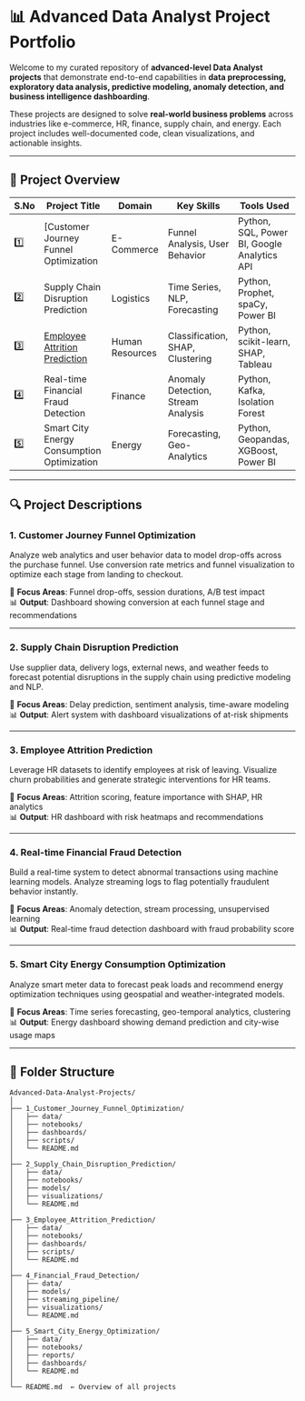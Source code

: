 # 📊 Advanced Data Analyst Project Portfolio

Welcome to my curated repository of **advanced-level Data Analyst projects** that demonstrate end-to-end capabilities in **data preprocessing, exploratory data analysis, predictive modeling, anomaly detection, and business intelligence dashboarding**.

These projects are designed to solve **real-world business problems** across industries like e-commerce, HR, finance, supply chain, and energy. Each project includes well-documented code, clean visualizations, and actionable insights.

---

## 📁 Project Overview

| S.No | Project Title                                       | Domain        | Key Skills                         | Tools Used                          |
|------|------------------------------------------------------|---------------|------------------------------------|-------------------------------------|
| 1️⃣   | [Customer Journey Funnel Optimization                 | E-Commerce    | Funnel Analysis, User Behavior     | Python, SQL, Power BI, Google Analytics API |
| 2️⃣   | Supply Chain Disruption Prediction                   | Logistics     | Time Series, NLP, Forecasting      | Python, Prophet, spaCy, Power BI    |
| 3️⃣   | [Employee Attrition Prediction](employee-attrition-prediction)                        | Human Resources | Classification, SHAP, Clustering  | Python, scikit-learn, SHAP, Tableau |
| 4️⃣   | Real-time Financial Fraud Detection                  | Finance       | Anomaly Detection, Stream Analysis | Python, Kafka, Isolation Forest     |
| 5️⃣   | Smart City Energy Consumption Optimization           | Energy        | Forecasting, Geo-Analytics         | Python, Geopandas, XGBoost, Power BI|

---

## 🔍 Project Descriptions

### 1. Customer Journey Funnel Optimization
Analyze web analytics and user behavior data to model drop-offs across the purchase funnel. Use conversion rate metrics and funnel visualization to optimize each stage from landing to checkout.

🔧 **Focus Areas**: Funnel drop-offs, session durations, A/B test impact  
📊 **Output**: Dashboard showing conversion at each funnel stage and recommendations  

---

### 2. Supply Chain Disruption Prediction
Use supplier data, delivery logs, external news, and weather feeds to forecast potential disruptions in the supply chain using predictive modeling and NLP.

🔧 **Focus Areas**: Delay prediction, sentiment analysis, time-aware modeling  
📊 **Output**: Alert system with dashboard visualizations of at-risk shipments  

---

### 3. Employee Attrition Prediction
Leverage HR datasets to identify employees at risk of leaving. Visualize churn probabilities and generate strategic interventions for HR teams.

🔧 **Focus Areas**: Attrition scoring, feature importance with SHAP, HR analytics  
📊 **Output**: HR dashboard with risk heatmaps and recommendations  

---

### 4. Real-time Financial Fraud Detection
Build a real-time system to detect abnormal transactions using machine learning models. Analyze streaming logs to flag potentially fraudulent behavior instantly.

🔧 **Focus Areas**: Anomaly detection, stream processing, unsupervised learning  
📊 **Output**: Real-time fraud detection dashboard with fraud probability score  

---

### 5. Smart City Energy Consumption Optimization
Analyze smart meter data to forecast peak loads and recommend energy optimization techniques using geospatial and weather-integrated models.

🔧 **Focus Areas**: Time series forecasting, geo-temporal analytics, clustering  
📊 **Output**: Energy dashboard showing demand prediction and city-wise usage maps  

---

## 📎 Folder Structure
```
Advanced-Data-Analyst-Projects/
│
├── 1_Customer_Journey_Funnel_Optimization/
│   ├── data/
│   ├── notebooks/
│   ├── dashboards/
│   ├── scripts/
│   └── README.md
│
├── 2_Supply_Chain_Disruption_Prediction/
│   ├── data/
│   ├── notebooks/
│   ├── models/
│   ├── visualizations/
│   └── README.md
│
├── 3_Employee_Attrition_Prediction/
│   ├── data/
│   ├── notebooks/
│   ├── dashboards/
│   ├── scripts/
│   └── README.md
│
├── 4_Financial_Fraud_Detection/
│   ├── data/
│   ├── models/
│   ├── streaming_pipeline/
│   ├── visualizations/
│   └── README.md
│
├── 5_Smart_City_Energy_Optimization/
│   ├── data/
│   ├── notebooks/
│   ├── reports/
│   ├── dashboards/
│   └── README.md
│
└── README.md  ← Overview of all projects
```
